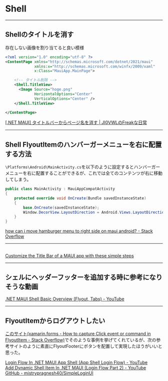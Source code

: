 # Shell

---

## Shellのタイトルを消す

存在しない画像を割り当てると良い模様

``` xml : MainPage.xaml
<?xml version="1.0" encoding="utf-8" ?>
<ContentPage xmlns="http://schemas.microsoft.com/dotnet/2021/maui"
             xmlns:x="http://schemas.microsoft.com/winfx/2009/xaml"
             x:Class="MauiApp.MainPage">

    <!-- タイトル削除 -->
    <Shell.TitleView>
      <Image Source="hoge.png"
             HorizontalOptions="Center"
             VerticalOptions="Center" />
    </Shell.TitleView>

</ContentPage>
```

[[.NET MAUI] タイトルバーからページ名を消す | JI0VWLのFreakな日常](https://ji0vwl.net/index.php/2022/08/15/3379/)

---

## Shell FlyoutItemのハンバーガーメニューを右に配置する方法

`\Platforms\Android\MainActivity.cs`を以下のように設定するとハンバーガーメニューを右に配置することができるが、これでは全てのコンテンツが右に移動してしまう。  

``` cs
public class MainActivity : MauiAppCompatActivity
{
    protected override void OnCreate(Bundle savedInstanceState)
    {
        base.OnCreate(savedInstanceState);
        Window.DecorView.LayoutDirection = Android.Views.LayoutDirection.Rtl;
    }
}
```

[how can i move hamburger menu to right side on maui android? - Stack Overflow](https://stackoverflow.com/questions/75267229/how-can-i-move-hamburger-menu-to-right-side-on-maui-android)  

---

##

[Customize the Title Bar of a MAUI app with these simple steps](https://ewerspej.hashnode.dev/customize-the-title-bar-of-a-maui-app-with-these-simple-steps)  

---

## シェルにヘッダーフッターを追加する時に参考になりそうな動画

[.NET MAUI Shell Basic Overview (Flyout, Tabs) - YouTube](https://www.youtube.com/watch?v=E9b1Sun0ecc)  

---

## FlyoutItemからログアウトしたい

[このサイト(xamarin.forms - How to capture Click event or command in FlyoutItem - Stack Overflow)](https://stackoverflow.com/questions/75668861/how-to-capture-click-event-or-command-in-flyoutitem)でそのような事例を挙げてくれているが、次の参考サイトのように素直にFlyoutFooterにボタンを配置して実現したほうがいいと思った。  

[Login Flow In .NET MAUI App Shell (App Shell Login Flow) - YouTube](https://www.youtube.com/watch?v=dWnGoZY3XiE)  
[Add Dynamic Shell Item In .NET MAUI (Login Flow Part 2) - YouTube](https://www.youtube.com/watch?v=lSmRAV5IIBs)  
[GitHub - mistrypragnesh40/SimpleLoginUI](https://github.com/mistrypragnesh40/SimpleLoginUI)  
